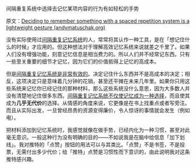 间隔重复系统中选择去记忆某项内容的行为有如轻松的手势

原文：[Deciding to remember something with a spaced repetition system is a lightweight gesture (andymatuschak.org)](https://notes.andymatuschak.org/z2vBgMKvhXq9yM4wMR3uuQVsqJRarfbfbEoWr)

没有实际使用过[间隔重复记忆系统](https://notes.andymatuschak.org/z4eXdSMJFv2qVGXSUEKH4vdcHBrLHcFY1ZGfC)的人，常常将其认作一种工具，是在「想记住什么的时候」才应用的。但这种想法对于理解高效记忆系统来说就差之千里了。如果人们没有增强功能，刻意记忆信息是相当费力的。所以人们并不经常记东西。只有一些至关重要的细节才记忆，因为它们的价值抵得上记忆的高成本。

但是[间隔重复记忆系统是非常有效的](https://notes.andymatuschak.org/z5rVJfPsyCU3pHBbhwef9DNR5fohTHCQFJWir)。决定记住什么东西并不是高成本的决定；相反，这项决定只是意味着几分钟的花销，甚至还平摊在未来几年里。如果你只用这些系统来记忆你已经记住的那种材料，那么这些系统没什么意思，因为大多数人并没有清楚地记住很多东西。[间隔重复记忆系统不仅使记忆成为一种选择](https://notes.andymatuschak.org/z4bR1HVvDUhMXDm5SJB4Tiw4xGbrm9AfXWgbc)，而且使其成为**几乎无代价**的选择。从情感的角度来说，它更像是在书上找重点或者写旁注。而且从实际出发，一旦曾经昂贵的资源变得廉价，令人惊讶的事情就会发生（例如电）。

把材料添加到记忆系统时，我感觉就像在做手势，已经内化为一种习惯，甚至对此毫无意识。一般这种行为没有明确的目的——不如说我是在脑中给信息「加下划线」。我对推特的「点赞」按钮的用法可以与其类比。「点赞」不是书签，不是投票，无需付出多少代价；给「推特」点赞是习惯性而下意识的，由此说明我对这条推特感兴趣。